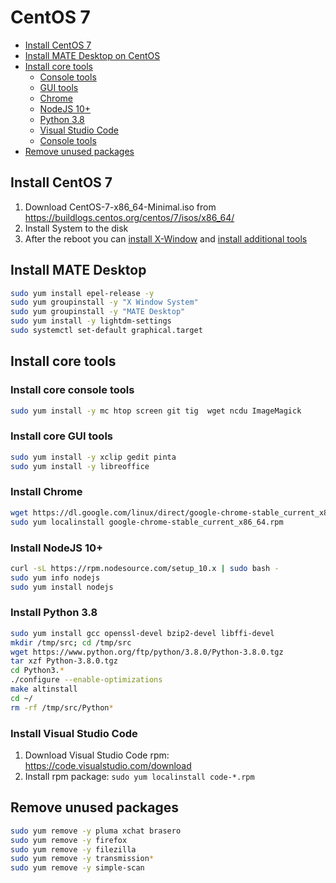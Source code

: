 # CentOS 7

* [Install CentOS 7](#install-centos7)
* [Install MATE Desktop on CentOS](#install-mate-desktop)
* [Install core tools](#install-core-tools)
    - [Console tools](#install-core-console-tools)
    - [GUI tools](#install-core-gui-tools)
    - [Chrome](#install-chrome)
    - [NodeJS 10+](#install-nodejs-10)
    - [Python 3.8](#install-python-38)
    - [Visual Studio Code](#install-visual-studio-code)
    - [Console tools](#install-core-tools)
* [Remove unused packages](#remove-unused-packages)
    

## Install CentOS 7

1. Download CentOS-7-x86_64-Minimal.iso from https://buildlogs.centos.org/centos/7/isos/x86_64/
1. Install System to the disk
1. After the reboot you can [install X-Window](#install-mate-desktop) and [install additional tools](#install-core-tools)

## Install MATE Desktop
```bash
sudo yum install epel-release -y
sudo yum groupinstall -y "X Window System"
sudo yum groupinstall -y "MATE Desktop"
sudo yum install -y lightdm-settings
sudo systemctl set-default graphical.target
```

## Install core tools

### Install core console tools
```bash
sudo yum install -y mc htop screen git tig  wget ncdu ImageMagick
```

### Install core GUI tools
```bash
sudo yum install -y xclip gedit pinta
sudo yum install -y libreoffice
```

### Install Chrome

```bash
wget https://dl.google.com/linux/direct/google-chrome-stable_current_x86_64.rpm
sudo yum localinstall google-chrome-stable_current_x86_64.rpm 
```

### Install NodeJS 10+
```bash
curl -sL https://rpm.nodesource.com/setup_10.x | sudo bash -
sudo yum info nodejs
sudo yum install nodejs
```

### Install Python 3.8
```bash
sudo yum install gcc openssl-devel bzip2-devel libffi-devel
mkdir /tmp/src; cd /tmp/src
wget https://www.python.org/ftp/python/3.8.0/Python-3.8.0.tgz
tar xzf Python-3.8.0.tgz
cd Python3.*
./configure --enable-optimizations
make altinstall
cd ~/
rm -rf /tmp/src/Python*
```

### Install Visual Studio Code

1. Download Visual Studio Code rpm: https://code.visualstudio.com/download
1. Install rpm package: ```sudo yum localinstall code-*.rpm```


## Remove unused packages
```bash
sudo yum remove -y pluma xchat brasero
sudo yum remove -y firefox
sudo yum remove -y filezilla
sudo yum remove -y transmission*
sudo yum remove -y simple-scan
```

